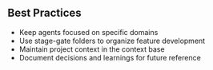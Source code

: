 ## Best Practices

- Keep agents focused on specific domains
- Use stage-gate folders to organize feature development
- Maintain project context in the context base
- Document decisions and learnings for future reference
